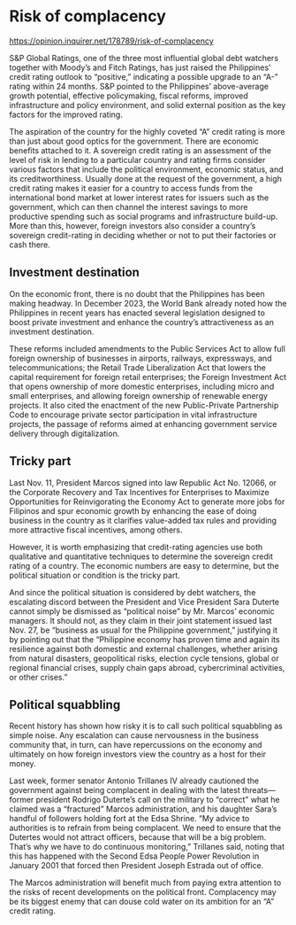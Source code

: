 # Risk of complacency

https://opinion.inquirer.net/178789/risk-of-complacency



S&P Global Ratings, one of the three most influential global debt watchers together with Moody’s and Fitch Ratings, has just raised the Philippines’ credit rating outlook to “positive,” indicating a possible upgrade to an “A-” rating within 24 months. S&P pointed to the Philippines’ above-average growth potential, effective policymaking, fiscal reforms, improved infrastructure and policy environment, and solid external position as the key factors for the improved rating.

The aspiration of the country for the highly coveted “A” credit rating is more than just about good optics for the government. There are economic benefits attached to it. A sovereign credit rating is an assessment of the level of risk in lending to a particular country and rating firms consider various factors that include the political environment, economic status, and its creditworthiness. Usually done at the request of the government, a high credit rating makes it easier for a country to access funds from the international bond market at lower interest rates for issuers such as the government, which can then channel the interest savings to more productive spending such as social programs and infrastructure build-up. More than this, however, foreign investors also consider a country’s sovereign credit-rating in deciding whether or not to put their factories or cash there.



##  Investment destination



On the economic front, there is no doubt that the Philippines has been making headway. In December 2023, the World Bank already noted how the Philippines in recent years has enacted several legislation designed to boost private investment and enhance the country’s attractiveness as an investment destination.

These reforms included amendments to the Public Services Act to allow full foreign ownership of businesses in airports, railways, expressways, and telecommunications; the Retail Trade Liberalization Act that lowers the capital requirement for foreign retail enterprises; the Foreign Investment Act that opens ownership of more domestic enterprises, including micro and small enterprises, and allowing foreign ownership of renewable energy projects. It also cited the enactment of the new Public-Private Partnership Code to encourage private sector participation in vital infrastructure projects, the passage of reforms aimed at enhancing government service delivery through digitalization.



##  Tricky part



Last Nov. 11, President Marcos signed into law Republic Act No. 12066, or the Corporate Recovery and Tax Incentives for Enterprises to Maximize Opportunities for Reinvigorating the Economy Act to generate more jobs for Filipinos and spur economic growth by enhancing the ease of doing business in the country as it clarifies value-added tax rules and providing more attractive fiscal incentives, among others.

However, it is worth emphasizing that credit-rating agencies use both qualitative and quantitative techniques to determine the sovereign credit rating of a country. The economic numbers are easy to determine, but the political situation or condition is the tricky part.

And since the political situation is considered by debt watchers, the escalating discord between the President and Vice President Sara Duterte cannot simply be dismissed as “political noise” by Mr. Marcos’ economic managers. It should not, as they claim in their joint statement issued last Nov. 27, be “business as usual for the Philippine government,” justifying it by pointing out that the “Philippine economy has proven time and again its resilience against both domestic and external challenges, whether arising from natural disasters, geopolitical risks, election cycle tensions, global or regional financial crises, supply chain gaps abroad, cybercriminal activities, or other crises.”



##  Political squabbling



Recent history has shown how risky it is to call such political squabbling as simple noise. Any escalation can cause nervousness in the business community that, in turn, can have repercussions on the economy and ultimately on how foreign investors view the country as a host for their money.

Last week, former senator Antonio Trillanes IV already cautioned the government against being complacent in dealing with the latest threats—former president Rodrigo Duterte’s call on the military to “correct” what he claimed was a “fractured” Marcos administration, and his daughter Sara’s handful of followers holding fort at the Edsa Shrine. “My advice to authorities is to refrain from being complacent. We need to ensure that the Dutertes would not attract officers, because that will be a big problem. That’s why we have to do continuous monitoring,” Trillanes said, noting that this has happened with the Second Edsa People Power Revolution in January 2001 that forced then President Joseph Estrada out of office.

The Marcos administration will benefit much from paying extra attention to the risks of recent developments on the political front. Complacency may be its biggest enemy that can douse cold water on its ambition for an “A” credit rating.